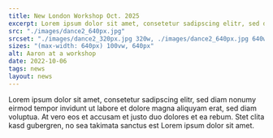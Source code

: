 ```yaml
---
title: New London Workshop Oct. 2025
excerpt: Lorem ipsum dolor sit amet, consetetur sadipscing elitr, sed diam nonumy eirmod tempor invidunt ut labore et dolore magna aliquyam erat, sed diam voluptua. At vero eos et accusam et justo duo dolores et ea rebum. Stet clita kasd gubergren, no sea takimata sanctus est Lorem ipsum dolor sit amet.
src: "./images/dance2_640px.jpg"
srcset: "./images/dance2_320px.jpg 320w, ./images/dance2_640px.jpg 640w"
sizes: "(max-width: 640px) 100vw, 640px"
alt: Aaron at a workshop
date: 2022-10-06
tags: news
layout: news
---
```


Lorem ipsum dolor sit amet, consetetur sadipscing elitr, sed diam nonumy eirmod tempor invidunt ut labore et dolore magna aliquyam erat, sed diam voluptua. At vero eos et accusam et justo duo dolores et ea rebum. Stet clita kasd gubergren, no sea takimata sanctus est Lorem ipsum dolor sit amet.
